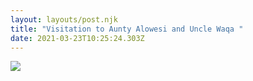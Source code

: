 ```yaml
---
layout: layouts/post.njk
title: "Visitation to Aunty Alowesi and Uncle Waqa "
date: 2021-03-23T10:25:24.303Z
---
```

![](/images/alowesi.png)